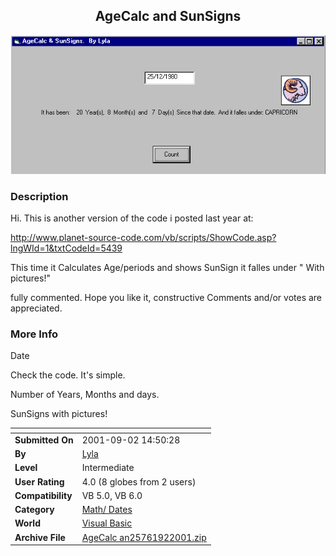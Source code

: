 ﻿<div align="center">

## AgeCalc and SunSigns

<img src="PIC200192830323540.JPG">
</div>

### Description

Hi. This is another version of the code i posted last year at:

http://www.planet-source-code.com/vb/scripts/ShowCode.asp?lngWId=1&txtCodeId=5439

This time it Calculates Age/periods and shows SunSign it falles under " With pictures!"

fully commented. Hope you like it, constructive Comments and/or votes are appreciated.
 
### More Info
 
Date

Check the code. It's simple.

Number of Years, Months and days.

SunSigns with pictures!


<span>             |<span>
---                |---
**Submitted On**   |2001-09-02 14:50:28
**By**             |[Lyla](https://github.com/Planet-Source-Code/PSCIndex/blob/master/ByAuthor/lyla.md)
**Level**          |Intermediate
**User Rating**    |4.0 (8 globes from 2 users)
**Compatibility**  |VB 5\.0, VB 6\.0
**Category**       |[Math/ Dates](https://github.com/Planet-Source-Code/PSCIndex/blob/master/ByCategory/math-dates__1-37.md)
**World**          |[Visual Basic](https://github.com/Planet-Source-Code/PSCIndex/blob/master/ByWorld/visual-basic.md)
**Archive File**   |[AgeCalc an25761922001\.zip](https://github.com/Planet-Source-Code/lyla-agecalc-and-sunsigns__1-26892/archive/master.zip)








